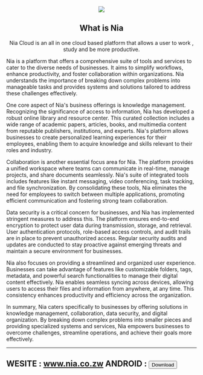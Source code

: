 <div align="center">
<img src="https://i.ibb.co/1mhS3d1/welcome-to-Home.png" align="center"/>

## <b> What is Nia </b>

Nia Cloud is an all in one cloud based platform that allows a user to work , study and be more productive.
</div>

Nia is a platform that offers a comprehensive suite of tools and services to cater to the diverse needs of businesses. It aims to simplify workflows, enhance productivity, and foster collaboration within organizations. Nia understands the importance of breaking down complex problems into manageable tasks and provides systems and solutions tailored to address these challenges effectively.

One core aspect of Nia's business offerings is knowledge management. Recognizing the significance of access to information, Nia has developed a robust online library and resource center. This curated collection includes a wide range of academic papers, articles, books, and multimedia content from reputable publishers, institutions, and experts. Nia's platform allows businesses to create personalized learning experiences for their employees, enabling them to acquire knowledge and skills relevant to their roles and industry.

Collaboration is another essential focus area for Nia. The platform provides a unified workspace where teams can communicate in real-time, manage projects, and share documents seamlessly. Nia's suite of integrated tools includes features like instant messaging, video conferencing, task tracking, and file synchronization. By consolidating these tools, Nia eliminates the need for employees to switch between multiple applications, promoting efficient communication and fostering strong team collaboration.

Data security is a critical concern for businesses, and Nia has implemented stringent measures to address this. The platform ensures end-to-end encryption to protect user data during transmission, storage, and retrieval. User authentication protocols, role-based access controls, and audit trails are in place to prevent unauthorized access. Regular security audits and updates are conducted to stay proactive against emerging threats and maintain a secure environment for businesses.

Nia also focuses on providing a streamlined and organized user experience. Businesses can take advantage of features like customizable folders, tags, metadata, and powerful search functionalities to manage their digital content effectively. Nia enables seamless syncing across devices, allowing users to access their files and information from anywhere, at any time. This consistency enhances productivity and efficiency across the organization.

In summary, Nia caters specifically to businesses by offering solutions in knowledge management, collaboration, data security, and digital organization. By breaking down complex problems into smaller pieces and providing specialized systems and services, Nia empowers businesses to overcome challenges, streamline operations, and achieve their goals more effectively.


---
WESITE  : www.nia.co.zw
ANDROID : <a href="https://download.nia.co.zw"><button>Download</button></a>
---


